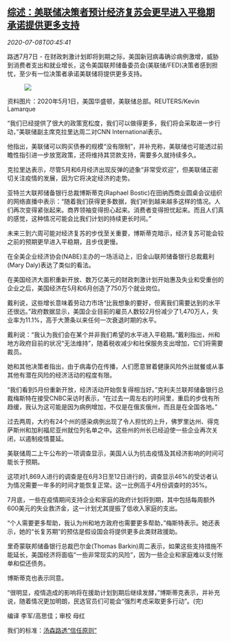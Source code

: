 <!--1594169728000-->
[综述：美联储决策者预计经济复苏会更早进入平稳期 承诺提供更多支持](https://cn.reuters.com/article/fed-economyrecovery-wrapup-0707-tues-idCNKBS24902Y)
------

<div><i>2020-07-08T00:45:41</i></div><div class="StandardArticleBody_body"><p>路透7月7日 - 在财政刺激计划即将到期之际，美国新冠病毒确诊病例激增，威胁到消费者支出和就业增长，这令美国联邦储备委员会(美联储/FED)决策者感到担忧，至少有一位决策者承诺美联储将提供更多支持。 </p><div class="PrimaryAsset_container"><div class="Image_container" tabindex="-1"><figure class="Image_zoom" style="padding-bottom:"><div class="LazyImage_container LazyImage_dark" style="background-image:none"><img src="//s2.reutersmedia.net/resources/r/?m=02&amp;d=20200708&amp;t=2&amp;i=1524966585&amp;r=LYNXMPEG6701F&amp;w=600" aria-label="资料图片：2020年5月1日，美国华盛顿，美联储总部。REUTERS/Kevin Lamarque"/><div class="LazyImage_image LazyImage_fallback" style="background-image:url(//s2.reutersmedia.net/resources/r/?m=02&amp;d=20200708&amp;t=2&amp;i=1524966585&amp;r=LYNXMPEG6701F&amp;w=600);background-position:center center;background-color:inherit"></div></div><div class="Image_expand-button" aria-label="Expand Image Slideshow" role="button" tabindex="0"></div></figure><figcaption><div class="Image_caption"><span>资料图片：2020年5月1日，美国华盛顿，美联储总部。REUTERS/Kevin Lamarque</span></div></figcaption></div></div><p>“我们已经提供了很大的政策宽松度，我们可以做得更多，我们将会采取进一步行动，”美联储副主席克拉里达周二对CNN International表示。 </p><p>他指出，美联储可以购买债券的规模“没有限制”，并补充称，美联储也可能透过前瞻性指引进一步放宽政策，还将维持其贷款支持，需要多久就持续多久。 </p><p>克拉里达表示，尽管5月和6月经济出现反弹的迹象“非常受欢迎”，但美联储正密切关注疫情的发展，因为它将决定经济的走势。 </p><p>亚特兰大联邦储备银行总裁博斯蒂克(Raphael Bostic)在田纳西商业圆桌会议组织的网络直播中表示：“随着我们获得更多数据，我们听到越来越多这样的情况。人们再次变得紧张起来。商界领袖变得担心起来。消费者变得担忧起来。而且人们真的感觉，这种情况可能会比我们计划的持续更长时间。” </p><p>未来三到六周可能对经济复苏的步伐至关重要，博斯蒂克暗示，经济复苏可能会较之前的预期更早进入平稳期，且步伐更慢。 </p><p>在全美企业经济协会(NABE)主办的一场活动上，旧金山联邦储备银行总裁戴利(Mary Daly)表达了类似的看法。 </p><p>在美国经济大面积重新开放、数万亿美元的财政刺激计划开始惠及失业和受重创的企业之后，美国经济在5月和6月创造了750万个就业岗位。 </p><p>戴利说，这些增长意味着劳动力市场“比我想象的要好，但离我们需要达到的水平还很远。”政府数据显示，美国企业目前的雇员人数较2月份减少了1,470万人，失业率为11.1%，高于大萧条以来任何一次衰退时期的水平。 </p><p>戴利说：“我认为我们会在某个并非我们希望的水平进入平稳期。”戴利指出，州和地方政府目前的状况“无法维持”，随着税收减少和社保服务支出增加，它们将需要裁员。 </p><p>她和其他决策者指出，由于病毒仍在传播，人们愿意冒着健康风险外出就餐或从事其他有潜在风险的经济活动的程度有限。 </p><p>“我们看到5月份重新开放，经济活动开始恢复得相当好。”克利夫兰联邦储备银行总裁梅斯特在接受CNBC采访时表示，“在过去一周左右的时间里，重启的步伐有所趋缓，我认为这可能是因为病例增加，不仅是在俄亥俄州，而且是在全国各地。” </p><p>过去两周，大约有24个州的感染病例出现了令人担忧的上升，佛罗里达州、得克萨斯州和加利福尼亚州就位列名单之中。这些州的州长已经迫使一些企业再次关闭，以遏制疫情蔓延。 </p><p>美联储周二上午公布的一项调查显示，美国人认为抗击疫情及其经济影响的时间可能长于预期。 </p><p>这项对1,869人进行的调查是在6月3日至12日进行的，调查显示46%的受访者认为情况需要一年多的时间才能恢复正常。这一比例高于4月份调查时的35%。 </p><p>7月底，一些在疫情期间支持企业和家庭的政府计划将到期，其中包括每周额外600美元的失业救济金，这一计划尤其提振了低收入家庭的支出。 </p><p>“个人需要更多帮助，我认为州和地方政府也需要更多帮助，”梅斯特表示。她还表示，她的“长复苏期”的预估是假设国会将提供更多此类财政援助。 </p><p>里奇蒙联邦储备银行总裁巴尔金(Thomas Barkin)周二表示，如果这些支持措施不能延长，美国经济将面临“一些非常现实的风险”，因为一些企业和家庭难以支付账单和偿还债务。 </p><p>博斯蒂克也表示同意。 </p><p>“很明显，疫情造成的影响将在援助计划到期后继续发酵，”博斯蒂克表示，并补充说，随着情况更加明朗，民选官员们可能会“强烈考虑采取更多行动”。(完) </p><div class="Attribution_container"><div class="Attribution_attribution"><p class="Attribution_content">编译 李军/高思佳；审校 母红 </p></div></div><div class="StandardArticleBody_trustBadgeContainer"><span class="StandardArticleBody_trustBadgeTitle">我们的标准：</span><span class="trustBadgeUrl"><a href="https://www.thomsonreuters.cn/content/dam/openweb/documents/pdf/china/brochures/about-us-1.pdf">汤森路透“信任原则”</a></span></div></div>
